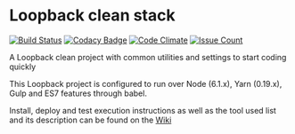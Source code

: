 # Loopback clean stack

[![Build Status](https://travis-ci.org/garusis/looback-clean-stack.svg?branch=master)](https://travis-ci.org/garusis/looback-clean-stack) 
[![Codacy Badge](https://api.codacy.com/project/badge/Grade/9821dd4d218449b98e0601d58ecdc12b)](https://www.codacy.com/app/garusis/looback-clean-stack?utm_source=github.com&utm_medium=referral&utm_content=garusis/looback-clean-stack&utm_campaign=badger)
[![Code Climate](https://codeclimate.com/github/garusis/looback-clean-stack/badges/gpa.svg)](https://codeclimate.com/github/garusis/looback-clean-stack)
[![Issue Count](https://codeclimate.com/github/garusis/looback-clean-stack/badges/issue_count.svg)](https://codeclimate.com/github/garusis/looback-clean-stack)

A Loopback clean project with common utilities and settings to start coding quickly

This Loopback project is configured to run over Node (6.1.x), Yarn (0.19.x), Gulp and ES7 features through babel.

Install, deploy and test execution instructions as well as the tool used list and its description can be found on the [Wiki](https://github.com/garusis/looback-clean-stack/wiki) 
